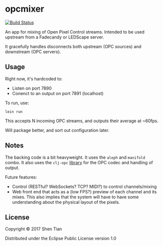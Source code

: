 # opcmixer

[![Build Status](https://travis-ci.org/shen-tian/opcmixer.svg?branch=master)](https://travis-ci.org/shen-tian/opcmixer)

An app for mixing of Open Pixel Control streams. Intended to be used upstream from
a Fadecandy or LEDScape server.

It gracefully handles disconnects both upstream (OPC sources) and downstream (OPC servers).

## Usage

Right now, it's hardcoded to:

 * Listen on port 7890
 * Conenct to an output on port 7891 (localhost)

To run, use:

    lein run

This accepts N incoming OPC streams, and outputs their average at ~60fps.

Will package better, and sort out configuration later. 

## Notes

The backing code is a bit heavyweight. It uses the `aleph` and `manifold` combo. It also
uses the `clj-opc` [library](https://github.com/shen-tian/clj-opc) for the OPC codec and
handling of output.

Future features:

 * Control (RESTful? WebSockets? TCP? MIDI?) to control channels/mixing
 * Web front end that acts as a (low FPS?) preview of each channel and its mixes. This
 also implies that the system will have to have some understanding about the physical
 layout of the pixels.
 
## License

Copyright © 2017 Shen Tian

Distributed under the Eclipse Public License version 1.0
